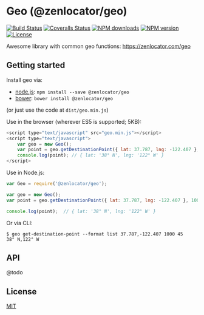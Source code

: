 # Geo (@zenlocator/geo)

[![Build Status][travis-image]][travis-url]
[![Coveralls Status][coveralls-image]][coveralls-url]
[![NPM downloads][npm-downloads-image]][npm-url]
[![NPM version][npm-version-image]][npm-url]
[![License][license-image]][license-url]

Awesome library with common geo functions: <https://zenlocator.com/geo>

Getting started
-------

Install geo via:

- [node.js](https://nodejs.org): `npm install --save @zenlocator/geo`
- [bower](http://bower.io/): `bower install @zenlocator/geo`

(or just use the code at `dist/geo.min.js`)

Use in the browser (wherever ES5 is supported; 5KB):

```javascript
<script type="text/javascript" src="geo.min.js"></script>
<script type="text/javascript">
    var geo = new Geo();
	var point = geo.getDestinationPoint({ lat: 37.787, lng: -122.407 }, 1000, 45);
	console.log(point); // { lat: '38° N', lng: '122° W' }
</script>
```

Use in Node.js:

```javascript
var Geo = require('@zenlocator/geo');

var geo = new Geo();
var point = geo.getDestinationPoint({ lat: 37.787, lng: -122.407 }, 1000, 45);

console.log(point);  // { lat: '38° N', lng: '122° W' }
```

Or via CLI:

```shell
$ geo get-destination-point --format list 37.787,-122.407 1000 45
38° N,122° W
```

API
---

@todo

License
-------

[MIT](LICENSE)

[travis-url]: https://travis-ci.org/@zenlocator/geo
[travis-image]: https://travis-ci.org/@zenlocator/geo

[coveralls-url]: https://coveralls.io/github/@zenlocator/geo
[coveralls-image]: https://coveralls.io/repos/github/@zenlocator/geo/badge.svg

[npm-downloads-image]: https://img.shields.io/npm/dm/@zenlocator/geo.svg?style=flat-square
[npm-version-image]: https://img.shields.io/npm/v/@zenlocator/geo.svg
[npm-url]: https://www.npmjs.com/package/@zenlocator/geo

[license-url]: https://github.com/zenlocator/geo/blob/master/LICENSE
[license-image]: https://img.shields.io/packagist/l/@zenlocator/geo.svg?style=flat
